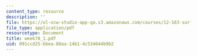 ```yaml
---
content_type: resource
description: ''
file: https://ol-ocw-studio-app-qa.s3.amazonaws.com/courses/12-163-surface-processes-and-landscape-evolution-fall-2004/091ccd25bbea80aa14b14c534644b9b2_week78_1.pdf
file_type: application/pdf
resourcetype: Document
title: week78_1.pdf
uid: 091ccd25-bbea-80aa-14b1-4c534644b9b2
---
```

